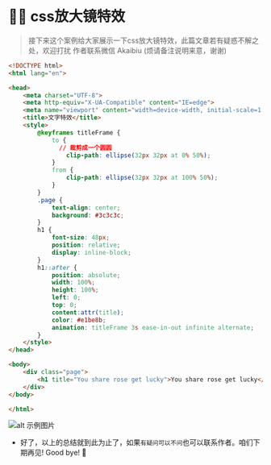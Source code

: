 # :walking_man: css放大镜特效

>接下来这个案例给大家展示一下css放大镜特效，此篇文章若有疑惑不解之处，欢迎打扰 作者联系微信 Akaibiu (烦请备注说明来意，谢谢)

```html
<!DOCTYPE html>
<html lang="en">

<head>
    <meta charset="UTF-8">
    <meta http-equiv="X-UA-Compatible" content="IE=edge">
    <meta name="viewport" content="width=device-width, initial-scale=1.0">
    <title>文字特效</title>
    <style>
        @keyframes titleFrame {
            to {
              // 裁剪成一个圆圆
                clip-path: ellipse(32px 32px at 0% 50%);
            }
            from {
                clip-path: ellipse(32px 32px at 100% 50%);
            }
        }
        .page {
            text-align: center;
            background: #3c3c3c;
        }
        h1 {
            font-size: 48px;
            position: relative;
            display: inline-block;
        }
        h1::after {
            position: absolute;
            width: 100%;
            height: 100%;
            left: 0;
            top: 0;
            content:attr(title);
            color: #e1be8b;
            animation: titleFrame 3s ease-in-out infinite alternate;
        }
    </style>
</head>

<body>
    <div class="page">
        <h1 title="You share rose get lucky">You share rose get lucky</h1>
    </div>
</body>

</html>
```
![alt 示例图片](/img/study/css/css放大镜特效/demo.jpg)

* 好了，以上的总结就到此为止了，如果`有疑问可以不问`也可以联系作者。咱们下期再见! Good bye! 🌸